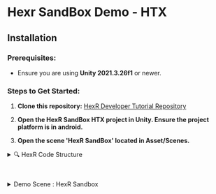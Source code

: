 # Hexr SandBox Demo - HTX

## Installation

### Prerequisites:
- Ensure you are using **Unity 2021.3.26f1** or newer.
  
### Steps to Get Started:
1. **Clone this repository:**
   [HexR Developer Tutorial Repository](https://github.com/MicrotubeTechnologies/HexR-Developer-Tutorial.git)

2. **Open the HexR SandBox HTX project in Unity. Ensure the project platform is in android.**
   
3. **Open the scene 'HexR SandBox' located in Asset/Scenes.**
   


<details>
  <summary>🔍 HexR Code Structure</summary>

### Learn more about the HexR code structure and architecture 💡

<details>
  <summary>1. Hand Tracking (PhysicsHandTracking)</summary>

#### The HexR hand supports both the **OpenXR** and **Meta OVR** hand skeleton structure.  
Here’s a summary of the differences in hand structure:
- **OpenXR Hand Skeleton**
- **Meta OVR Hand Skeleton**  
The `PhysicsHandTracking` script mimics the position/rotation of either the OpenXR or Meta OVR hands, the script is attached to the Left/Right hand physics component under HexR Main.

![Hand Skeleton](https://github.com/user-attachments/assets/2585a044-ae44-4814-88e5-abe61c876f8e)

If a custom hand structure is used, you will have to recreate the `PhysicsHandTracking` to track each joint.

</details>

<details>
  <summary>2. HexR Overall Manager (HaptGloveManager)</summary>

#### The `HaptGloveManager` simplifies the setup process.  
- In the inspector, ensure the XR framework is set to Meta OVR and click the **"Auto Set Up HexR"** button.
- If Set up is successfull, there should be no missing links in the inspector for HexR main, Left Hand Physics and Right hand Physics.
- Check the debug log to ensure the setup is successful. 

![Setup Image](https://github.com/user-attachments/assets/f09f713f-fa81-484e-8646-bbe830ecce35)

#### HaptGloveManager Settings:
- **XR Framework:**  
  - Do select only the meta OVR Framework as there will be missing assets if OpenXR is selected, for projects using OpenXR refer to the OpenXR developer tutorial in the link above.

- **HexR Panel Component:**  
  - The floating HexR Panel controls the connection to the HexR glove.  
  
</details>

<details>
  <summary>3. Haptics Controller (PressureTrackerMain)</summary>

#### The `PressureTrackerMain` script contains all of the functions to trigger haptics.
#### There is 6 Channels in the HexR glove allowing haptics to be triggered for each finger and the palm

- Overview
  - Functions are categorized by **single-channel** or **multi-channel** triggers.
  - Haptics intensity range from 0.1 (no haptics) to 1 (Max haptics).
  - Refer to the demo scene to see examples of how these functions are used.

- Function : IsHandNear()
  - This is use to check if the user left or right hand is grabbing or near the target object, so that haptics is correctly triggered at the right timme and by the right hand.
    
- Function : CustomSingleHaptics ( Haptics.Finger finger, bool states, float intensity, float speed, bool ByPassHandCheck )
  - Haptics.Finger = which finger is to be triggered: index,middle,ring,pinky,thumb,palm
  - states : true = haptics in , false = haptics out
  - intensity : 0.1 - 1 , min haptics - max haptics
  - speed : 0.1 - 1 , slowly increase haptics vs fast increase haptics
  - ByPassHandCheck : true = will trigger haptics without checking IsHandNear()

- Function : CustomSingleVibrations(Haptics.Finger finger, bool states, float intensity, float frequency, bool ByPassHandCheck)
  - Haptics.Finger = which finger is to be triggered: index,middle,ring,pinky,thumb,palm
  - states : true = haptics in , false = haptics out
  - frequency : 0.1 - 2 
  - intensity : 0.1 - 1 , min haptics - max haptics
  - ByPassHandCheck : true = will trigger haptics without checking IsHandNear()
</details>

<details>
  <summary>4. HexR Grab and Pinch (HexRGrabbable)</summary>

#### The `HexRGrabbable` script enables objects to be picked up by the HexR hands.
#### This is optional as you can also use the grab/pinch provided by **Meta OVR**, however the haptics trigger and physics of grab will be different. Give both a try to see which is more suitable for you.
To set up `HexRGrabbable`:
1. Ensure the object has a **Collider (Trigger)** and **Rigidbody** attached to the same GameObject.
2. Since the interaction is physics-based, adjust the size of the collider to improve grab/pinch behavior.
3. Optionally, attach an additional collider if you want the object to interact with other GameObjects.

![Grabbable Example](https://github.com/user-attachments/assets/3fadad3e-80d7-4f57-9186-a63d4ebc125f)

#### HexRGrabbable Settings:
- **Type of Grab:**  
  - **Palm Grab:** Requires the palm and at least one finger to touch the object (thumb not required).
  - **Pinch Grab:** Requires the thumb and at least one finger to touch the object (palm not required).

- **Gravity Bool:**  
  If enabled, gravity will affect the object when released.

- **Haptic Slider:**  
  Controls the strength of the haptic feedback during grab or pinch.  
  - `0`: No haptics  
  - `60`: Maximum haptics strength

- **On Grab Event:**  
  Trigger an event when the object is grabbed or pinched.

- **On Release Event:**  
  Trigger an event when the object is released.

</details>

<details>
  <summary>5. Creating Haptic Zones (SpecialHaptics)</summary>

#### The `SpecialHaptics` script enables objects to trigger a custom haptic effect when touch.

![image](https://github.com/user-attachments/assets/15bc96c7-db42-452c-adeb-68b657984802)

To set up `SpecialHaptics`:
1. Ensure the object has a **Collider (Trigger)** attached to the same GameObject.
2. Since the interaction is physics-based, adjust the size of the collider for the haptic zone.
3. Select the type of Haptics in the inspector.

#### SpecialHaptics Settings:
- **Custom Vibrations:**  
  - When activated will create the vibration effects.
  - *Frequency Speed:* the frequency of the vibrations.
  - *Haptic Strength:* the strength of the vibrations.
- **Custom Haptics:**
  - When activated/touch will trigger a constant haptic.
  - *Haptic Pressure:* slider to adjust strength of haptic. 10 = weakest, 60 = strongest.
- **Fountain Effect:**  
  - When activated will simulate running water.
 
- **Raindrop Effect:**  
  - When activated will simulate raindrops with random haptics trigger.
    
- **Heart Beat Effect:**  
  - When activated will simulate beating heart, but only affects fingers and not palm.
    
- **Hand Squeeze Effect:**  
  - When activated will allows the player to trigger an event by squeezing the hand
  - `0.1`: Fully closed hand  
  - `1`: Fully open hand
</details> 

<details>
  <summary>6. Determine if hand is near (ProximityCheck)</summary>

### (Optional for Meta OVR)
#### If you are using Meta OVR, you can use the native handgrabinteractor/handpokeinteractor to check which hand is grabbing/hovering instead of this ProximityCheck.

#### The `ProximityCheck` script checks if the left or right hand is near the target object.
#### Haptics is only trigger when the hand is near the object.
#### Place the `ProximityCheck` prefab as a child of the target object and click the auto set up.
#### You should adjust the size of your trigger collider to ensure that it is optimise.


</details> 
</details>

&nbsp;

<details>
<summary> Demo Scene : HexR Sandbox </summary>
 
## **Demo Scene : HexR Sandbox **

#### The **HexR Sandbox** demo scene contains the basic grab, rain/fountain, button puzzle and emergency training scenario.

![image](https://github.com/user-attachments/assets/05c85795-9bdd-4ebf-842d-5baaffc2699d)

![image](https://github.com/user-attachments/assets/a2172546-02ff-4f2f-ab1e-ed8446b38f53)


</details>
